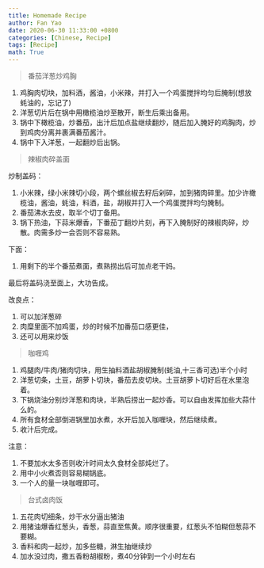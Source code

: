 ```yaml
---
title: Homemade Recipe
author: Fan Yao
date: 2020-06-30 11:33:00 +0800
categories: [Chinese, Recipe]
tags: [Recipe]
math: True
---
```


> 番茄洋葱炒鸡胸

1. 鸡胸肉切块，加料酒，酱油，小米辣，并打入一个鸡蛋搅拌均匀后腌制(想放蚝油的，忘记了)
2. 洋葱切片后在锅中用橄榄油炒至散开，断生后乘出备用。
3. 锅中下橄榄油，炒番茄，出汁后加点盐继续翻炒，随后加入腌好的鸡胸肉，炒到鸡肉分离并裹满番茄酱汁。
4. 锅中下入洋葱，一起翻炒后出锅。

> 辣椒肉碎盖面

炒制盖码：
1. 小米辣，绿小米辣切小段，两个螺丝椒去籽后剁碎，加到猪肉碎里。加少许橄榄油，酱油，蚝油，料酒，盐，胡椒并打入一个鸡蛋搅拌均匀腌制。
2. 番茄沸水去皮，取半个切丁备用。
3. 锅下热油，下蒜米爆香，下番茄丁翻炒片刻，再下入腌制好的辣椒肉碎，炒散。肉需多炒一会否则不容易熟。

下面：
1. 用剩下的半个番茄煮面，煮熟捞出后可加点老干妈。

最后将盖码浇至面上，大功告成。

改良点：
1. 可以加洋葱碎
2. 肉糜里面不加鸡蛋，炒的时候不加番茄口感更佳，
3. 还可以用来炒饭

> 咖喱鸡

1. 鸡腿肉/牛肉/猪肉切块，用生抽料酒盐胡椒腌制(蚝油,十三香可选)半个小时
2. 洋葱切条，土豆，胡萝卜切块，番茄去皮切块。土豆胡萝卜切好后在水里泡着。
3. 下锅烧油分别炒洋葱和肉块，半熟后捞出一起炒香。可以自由发挥加些大蒜什么的。
4. 所有食材全部倒进锅里加水煮，水开后加入咖喱块，然后继续煮。
5. 收汁后完成。

注意：
1. 不要加水太多否则收汁时间太久食材全部炖烂了。
2. 用中小火煮否则容易糊锅底。
3. 一个人的量一块咖喱即可。

> 台式卤肉饭

1. 五花肉切细条，炒干水分逼出猪油
2. 用猪油爆香红葱头，香葱，蒜直至焦黄。顺序很重要，红葱头不怕糊但葱蒜不要糊。
3. 香料和肉一起炒，加多些糖，淋生抽继续炒
4. 加水没过肉，撒五香粉胡椒粉，煮40分钟到一个小时左右


>
>
>


